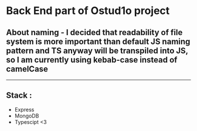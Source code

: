 # Back End part of Ostud1o project

## About naming - I decided that readability of file system is more important than default JS naming pattern and TS anyway will be transpiled into JS, so I am currently using kebab-case instead of camelCase

---

## Stack :

-   Express
-   MongoDB
-   Typescipt <3
